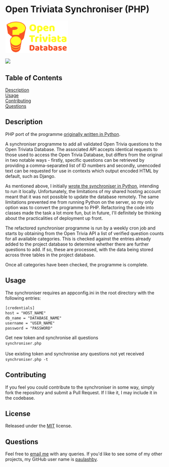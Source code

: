 # Open Triviata Synchroniser (PHP)


<img src="./img/open-triviata-logo.svg" width="200" alt="Open Triviata logo"><br />


  [<img src="https://img.shields.io/badge/License-MIT-yellow.svg">](https://opensource.org/licenses/MIT)

## Table of Contents

[Description](#description)<br />[Usage](#usage)<br />[Contributing](#contributing)<br />[Questions](#questions)<br />

## Description
PHP port of the programme [originally written in Python](https://github.com/paulashby/Open-Triviata-Synchroniser).</br>

A synchroniser programme to add all validated Open Trivia questions to the Open Triviata Database. The associated API accepts identical requests to those used to access the Open Trivia Database, but differs from the original in two notable ways - firstly, specific questions can be retrieved by providing a comma-separated list of ID numbers and secondly, unencoded text can be requested for use in contexts which output encoded HTML by default, such as Django.

As mentioned above, I initially [wrote the synchroniser in Python](https://github.com/paulashby/Open-Triviata-Synchroniser), intending to run it locally. Unfortunately, the limitations of my shared hosting account meant that it was not possible to update the database remotely. The same limitations prevented me from running Python on the server, so my only option was to convert the programme to PHP. Refactoring the code into classes made the task a lot more fun, but in future, I'll definitely be thinking about the practicalities of deployment up front.

The refactored synchroniser programme is run by a weekly cron job and starts by obtaining from the Open Trivia API a list of verified question counts for all available categories. This is checked against the entries already added to the project database to determine whether there are further questions to add. If so, these are processed, with the data being stored across three tables in the project database. 

Once all categories have been checked, the programme is complete.

## Usage
The synchroniser requires an appconfig.ini in the root directory with the following entries:
```
[credentials]
host = "HOST_NAME"
db_name = "DATABASE_NAME"
username = "USER_NAME"
password = "PASSWORD"
```

Get new token and synchronise all questions<br />
```synchroniser.php```<br /><br />
Use existing token and synchronise any questions not yet received<br />
```synchroniser.php -t```

## Contributing

If you feel you could contribute to the synchroniser in some way, simply fork the repository and submit a Pull Request. If I like it, I may include it in the codebase.
  
## License
  
Released under the [MIT](https://opensource.org/licenses/MIT) license.

## Questions

Feel free to [email me](mailto:paul@primitive.co?subject=OpenTriviataSynchroniser%20query%20from%20GitHub) with any queries. If you'd like to see some of my other projects, my GitHub user name is [paulashby](https://github.com/paulashby).

